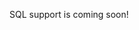 SQL support is coming soon!

<!--
The SQL connector allows to import tables from SQL databases.

It supports the following vendors:

- Postgres
- MySQL
- MariaDB
- SQLite
- Microsoft SQL Server
- Amazon Redshift
- Snowflake’s Data Cloud
- DB2
- IBM i

Each table in the database will be mapped to a collection in Forest Admin.

Note that, to be able to work, the credentials which are provided to the connector must be able to access the `information_schema`, as the agent will need it to extract the list of tables, columns and relations when the agent starts.

Taking database structure changes into account will require restarting the agent.

```javascript
const SqlConnector = require('@forestadmin/connector-sql');

// Create agent and import collections from SQL database
const agent = new Agent(options);
agent.importCollectionsFrom(new SqlConnector('postgres://user:pass@localhost:5432/mySchema'));
```
-->
